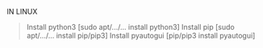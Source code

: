 IN LINUX
> Install python3 [sudo apt/.../... install python3]
> Install pip [sudo apt/.../... install pip/pip3]
> Install pyautogui [pip/pip3 install pyautogui]
